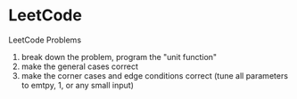 # LeetCode
LeetCode Problems

1. break down the problem, program the "unit function"
2. make the general cases correct
3. make the corner cases and edge conditions correct (tune all parameters to emtpy, 1, or any small input)
